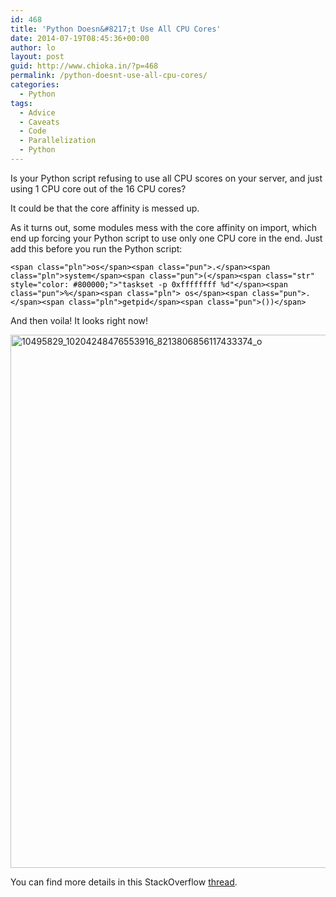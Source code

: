 ```yaml
---
id: 468
title: 'Python Doesn&#8217;t Use All CPU Cores'
date: 2014-07-19T08:45:36+00:00
author: lo
layout: post
guid: http://www.chioka.in/?p=468
permalink: /python-doesnt-use-all-cpu-cores/
categories:
  - Python
tags:
  - Advice
  - Caveats
  - Code
  - Parallelization
  - Python
---
```

Is your Python script refusing to use all CPU scores on your server, and just using 1 CPU core out of the 16 CPU cores?

It could be that the core affinity is messed up.

As it turns out, some modules mess with the core affinity on import, which end up forcing your Python script to use only one CPU core in the end. Just add this before you run the Python script:

<pre class="lang-py prettyprint prettyprinted" style="color: #000000;"><code>&lt;span class="pln">os&lt;/span>&lt;span class="pun">.&lt;/span>&lt;span class="pln">system&lt;/span>&lt;span class="pun">(&lt;/span>&lt;span class="str" style="color: #800000;">"taskset -p 0xffffffff %d"&lt;/span>&lt;span class="pun">%&lt;/span>&lt;span class="pln"> os&lt;/span>&lt;span class="pun">.&lt;/span>&lt;span class="pln">getpid&lt;/span>&lt;span class="pun">())&lt;/span></code></pre>

And then voila! It looks right now!

[<img class="aligncenter size-full wp-image-469" src="http://www.chioka.in/wp-content/uploads/2014/07/10495829_10204248476553916_8213806856117433374_o.jpg" alt="10495829_10204248476553916_8213806856117433374_o" width="1154" height="853" srcset="/wp-content/uploads/2014/07/10495829_10204248476553916_8213806856117433374_o.jpg 1154w, /wp-content/uploads/2014/07/10495829_10204248476553916_8213806856117433374_o-580x428.jpg 580w, /wp-content/uploads/2014/07/10495829_10204248476553916_8213806856117433374_o-940x694.jpg 940w, /wp-content/uploads/2014/07/10495829_10204248476553916_8213806856117433374_o-624x461.jpg 624w" sizes="(max-width: 1154px) 100vw, 1154px" />](http://www.chioka.in/wp-content/uploads/2014/07/10495829_10204248476553916_8213806856117433374_o.jpg)

You can find more details in this StackOverflow [thread](http://stackoverflow.com/questions/15639779/what-determines-whether-different-python-processes-are-assigned-to-the-same-or-d).